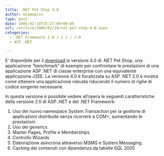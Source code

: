 ```yaml
---
title: .NET Pet Shop 4.0
author: mtammacco
type: post
date: 2006-02-18T15:27:00+00:00
url: /archive/2006/02/18/net-pet-shop-4-0.aspx
categories:
  - .NET Framework 1.0 / 1.1 / 2.0
  - ASP .NET

---
```

E&#8217; disponibile per il [download][1] la versione 4.0 di .NET Pet Shop, una applicazione &#8220;benchmark&#8221; di esempio per confrontare le prestazioni di una applicazione ASP .NET di classe enterprise con una equivalente applicazione J2EE. La versione 4.0 è focalizzata su ASP .NET 2.0 e mostra come ottenere una applicazione robusta riducendo il numero di righe di codice sorgente necessarie.

In questa versione è possibile vedere all&#8217;opera le seguenti caratteristiche della versione 2.0 di ASP .NET e del .NET Framework:

  1. Uso del nuovo namespace System.Transaction per la gestione di applicazioni distribuite senza ricorrere a COM+, aumentando le prestazioni 
  2. Uso dei generics 
  3. Master Pages, Profile e Memberships 
  4. Controllo Wizards 
  5. Elaborazione asincrona attraverso MSMQ e System.Messaging 
  6. Caching dei contenuti con dipendenza da tabelle SQL 2005

 [1]: http://download.microsoft.com/download/8/0/1/801ff297-aea6-46b9-8e11-810df5df1032/Microsoft%20.NET%20Pet%20Shop%204.0.msi